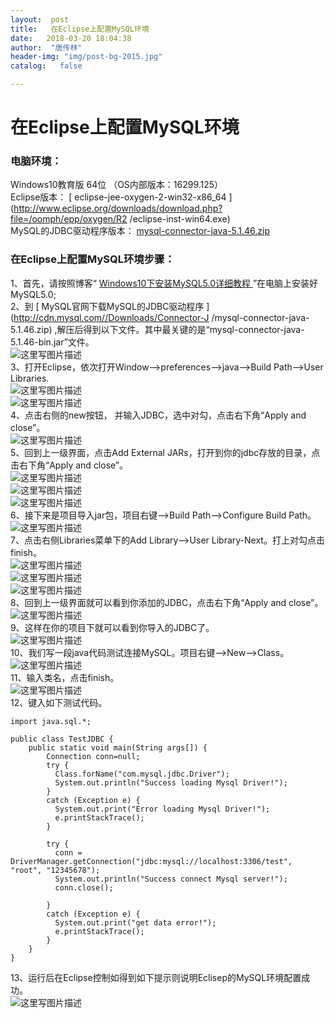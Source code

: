 ```yaml
---
layout:  post
title:   在Eclipse上配置MySQL环境
date:   2018-03-20 18:04:38
author:  "唐传林"
header-img: "img/post-bg-2015.jpg"
catalog:   false

---
```

#  在Eclipse上配置MySQL环境

###  电脑环境：

Windows10教育版 64位 （OS内部版本：16299.125）  
Eclipse版本： [ eclipse-jee-oxygen-2-win32-x86_64
](http://www.eclipse.org/downloads/download.php?file=/oomph/epp/oxygen/R2
/eclipse-inst-win64.exe)  
MySQL的JDBC驱动程序版本： [ mysql-connector-java-5.1.46.zip
](http://cdn.mysql.com//Downloads/Connector-J/mysql-connector-java-5.1.46.zip)

###  在Eclipse上配置MySQL环境步骤：

1、首先，请按照博客“ [ Windows10下安装MySQL5.0详细教程
](http://blog.csdn.net/tang_chuanlin/article/details/79603063)
”在电脑上安装好MySQL5.0;  
2、到 [ MySQL官网下载MySQL的JDBC驱动程序 ](http://cdn.mysql.com//Downloads/Connector-J
/mysql-connector-java-5.1.46.zip) ,解压后得到以下文件。其中最关键的是“mysql-connector-java-5.1.46-bin.jar”文件。  
![这里写图片描述](http://img-blog.csdn.net/20180320160618933?watermark/2/text/Ly9ibG9nLmNzZG4ubmV0L1RhbmdfQ2h1YW5saW4=/font/5a6L5L2T/fontsize/400/fill/I0JBQkFCMA==/dissolve/70)  
3、打开Eclipse，依次打开Window——>preferences——>java——>Build Path——>User Libraries.  
![这里写图片描述](http://img-blog.csdn.net/20180320161208968?watermark/2/text/Ly9ibG9nLmNzZG4ubmV0L1RhbmdfQ2h1YW5saW4=/font/5a6L5L2T/fontsize/400/fill/I0JBQkFCMA==/dissolve/70)  
![这里写图片描述](http://img-blog.csdn.net/20180320161402942?watermark/2/text/Ly9ibG9nLmNzZG4ubmV0L1RhbmdfQ2h1YW5saW4=/font/5a6L5L2T/fontsize/400/fill/I0JBQkFCMA==/dissolve/70)  
4、点击右侧的new按钮， 并输入JDBC，选中对勾，点击右下角“Apply and close”。  
![这里写图片描述](http://img-blog.csdn.net/20180320161601780?watermark/2/text/Ly9ibG9nLmNzZG4ubmV0L1RhbmdfQ2h1YW5saW4=/font/5a6L5L2T/fontsize/400/fill/I0JBQkFCMA==/dissolve/70)  
5、回到上一级界面，点击Add External JARs，打开到你的jdbc存放的目录，点击右下角“Apply and close”。  
![这里写图片描述](http://img-blog.csdn.net/20180320161735418?watermark/2/text/Ly9ibG9nLmNzZG4ubmV0L1RhbmdfQ2h1YW5saW4=/font/5a6L5L2T/fontsize/400/fill/I0JBQkFCMA==/dissolve/70)  
![这里写图片描述](http://img-blog.csdn.net/20180320161742551?watermark/2/text/Ly9ibG9nLmNzZG4ubmV0L1RhbmdfQ2h1YW5saW4=/font/5a6L5L2T/fontsize/400/fill/I0JBQkFCMA==/dissolve/70)  
![这里写图片描述](http://img-blog.csdn.net/20180320161852710?watermark/2/text/Ly9ibG9nLmNzZG4ubmV0L1RhbmdfQ2h1YW5saW4=/font/5a6L5L2T/fontsize/400/fill/I0JBQkFCMA==/dissolve/70)  
6、接下来是项目导入jar包，项目右键——>Build Path——>Configure Build Path。  
![这里写图片描述](http://img-blog.csdn.net/20180320162054246?watermark/2/text/Ly9ibG9nLmNzZG4ubmV0L1RhbmdfQ2h1YW5saW4=/font/5a6L5L2T/fontsize/400/fill/I0JBQkFCMA==/dissolve/70)  
7、点击右侧Libraries菜单下的Add Library——>User Library-Next。打上对勾点击finish。  
![这里写图片描述](http://img-blog.csdn.net/20180320164227745?watermark/2/text/Ly9ibG9nLmNzZG4ubmV0L1RhbmdfQ2h1YW5saW4=/font/5a6L5L2T/fontsize/400/fill/I0JBQkFCMA==/dissolve/70)  
![这里写图片描述](http://img-blog.csdn.net/20180320164449204?watermark/2/text/Ly9ibG9nLmNzZG4ubmV0L1RhbmdfQ2h1YW5saW4=/font/5a6L5L2T/fontsize/400/fill/I0JBQkFCMA==/dissolve/70)  
![这里写图片描述](http://img-blog.csdn.net/20180320164456239?watermark/2/text/Ly9ibG9nLmNzZG4ubmV0L1RhbmdfQ2h1YW5saW4=/font/5a6L5L2T/fontsize/400/fill/I0JBQkFCMA==/dissolve/70)  
8、回到上一级界面就可以看到你添加的JDBC，点击右下角“Apply and close”。  
![这里写图片描述](http://img-blog.csdn.net/20180320164624365?watermark/2/text/Ly9ibG9nLmNzZG4ubmV0L1RhbmdfQ2h1YW5saW4=/font/5a6L5L2T/fontsize/400/fill/I0JBQkFCMA==/dissolve/70)  
9、这样在你的项目下就可以看到你导入的JDBC了。  
![这里写图片描述](http://img-blog.csdn.net/20180320170055670?watermark/2/text/Ly9ibG9nLmNzZG4ubmV0L1RhbmdfQ2h1YW5saW4=/font/5a6L5L2T/fontsize/400/fill/I0JBQkFCMA==/dissolve/70)  
10、我们写一段java代码测试连接MySQL。项目右键——>New——>Class。  
![这里写图片描述](http://img-blog.csdn.net/20180320170352745?watermark/2/text/Ly9ibG9nLmNzZG4ubmV0L1RhbmdfQ2h1YW5saW4=/font/5a6L5L2T/fontsize/400/fill/I0JBQkFCMA==/dissolve/70)  
11、输入类名，点击finish。  
![这里写图片描述](http://img-blog.csdn.net/20180320170556101?watermark/2/text/Ly9ibG9nLmNzZG4ubmV0L1RhbmdfQ2h1YW5saW4=/font/5a6L5L2T/fontsize/400/fill/I0JBQkFCMA==/dissolve/70)  
12、键入如下测试代码。

    
    
    import java.sql.*;
    
    public class TestJDBC {
        public static void main(String args[]) {
            Connection conn=null;
            try {
              Class.forName("com.mysql.jdbc.Driver");     
              System.out.println("Success loading Mysql Driver!");
            }
            catch (Exception e) {
              System.out.print("Error loading Mysql Driver!");
              e.printStackTrace();
            }
    
            try {
              conn = DriverManager.getConnection("jdbc:mysql://localhost:3306/test", "root", "12345678");
              System.out.println("Success connect Mysql server!");
              conn.close();
    
            }
            catch (Exception e) {
              System.out.print("get data error!");
              e.printStackTrace();
            }  
        }
    }

13、运行后在Eclipse控制如得到如下提示则说明Eclisep的MySQL环境配置成功。  
![这里写图片描述](http://img-blog.csdn.net/20180320180339115?watermark/2/text/Ly9ibG9nLmNzZG4ubmV0L1RhbmdfQ2h1YW5saW4=/font/5a6L5L2T/fontsize/400/fill/I0JBQkFCMA==/dissolve/70)

